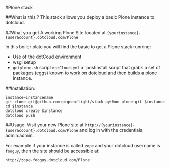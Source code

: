 #Plone stack 

##What is this ?
This stack allows you deploy a basic Plone instance to dotcloud.

##What you get
A working Plone Site located at
`{yourinstance}-{useraccount}.dotcloud.com/Plone`

In this boiler plate you will find the basic to get a Plone stack running:
* Use of the dotCoud environment
* wsgi setup
* `getplone.sh` script `dotCloud.yml` a `postinstall script that grabs a set of packages (eggs) known to work on dotcloud and then builds a plone instance.

##Installation:

    instance=instancename
    git clone git@github.com:pigeonflight/stack-python-plone.git $instance
    cd $instance
    dotcloud create $instance
    dotcloud push 
  
##Usage:
Visit your new Plone site at
`http://{yourinstance}-{useraccount}.dotcloud.com/Plone` and log in with the credentials admin:admin.

For example if your instance is called `zope` and your dotcloud username is
`fooguy`, then the site should be accessible at:

    http://zope-fooguy.dotcloud.com/Plone
